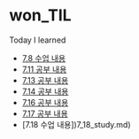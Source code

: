 # won_TIL
Today I learned

- [7.8 수업 내용](7_8_study.md) 
- [7.11 공부 내용](7_11_study.md)
- [7.13 공부 내용](7_13_study.md)
- [7.14 공부 내용](7_14_study.md)
- [7.16 공부 내용](7_16_study.md)
- [7.17 공부 내용](7_17_study.md)
- [7.18 수업 내용])7_18_study.md)
